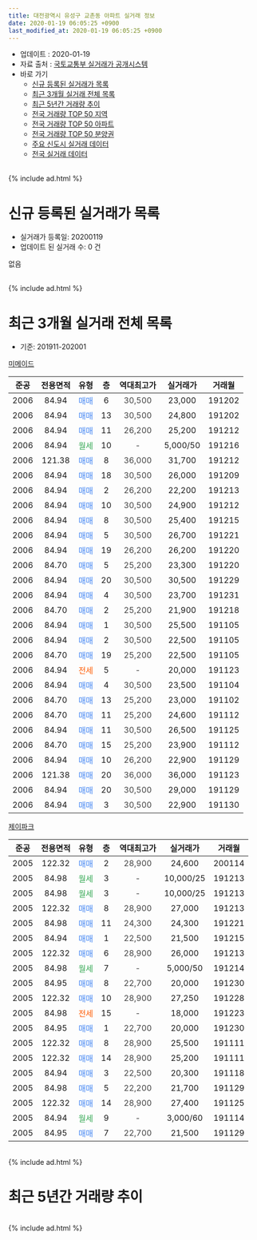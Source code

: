 ```yaml
---
title: 대전광역시 유성구 교촌동 아파트 실거래 정보
date: 2020-01-19 06:05:25 +0900
last_modified_at: 2020-01-19 06:05:25 +0900
---
```


* 업데이트 : 2020-01-19
* 자료 출처 : [국토교통부 실거래가 공개시스템](http://rt.molit.go.kr)
* 바로 가기
    * [신규 등록된 실거래가 목록](#신규-등록된-실거래가-목록)
    * [최근 3개월 실거래 전체 목록](#최근-3개월-실거래-전체-목록)
    * [최근 5년간 거래량 추이](#최근-5년간-거래량-추이)
    * [전국 거래량 TOP 50 지역](https://apt-info.github.io/apt-trade-info/최근-3개월-전국에서-가장-거래가-많이-발생한-지역)
    * [전국 거래량 TOP 50 아파트](https://apt-info.github.io/apt-trade-info/최근-3개월-전국에서-가장-거래가-많이-발생한-아파트)
    * [전국 거래량 TOP 50 분양권](https://apt-info.github.io/apt-trade-info/최근-3개월-전국에서-가장-거래가-많이-발생한-분양권)
    * [주요 신도시 실거래 데이터](https://apt-info.github.io/apt-trade-info/주요-신도시)
    * [전국 실거래 데이터](https://apt-info.github.io/apt-trade-info/전국)
<br>
{% include ad.html %}
<br>

# 신규 등록된 실거래가 목록
* 실거래가 등록일: 20200119
* 업데이트 된 실거래 수: 0 건

없음

<br>
{% include ad.html %}
<br>

# 최근 3개월 실거래 전체 목록
* 기준: 201911-202001


[미메이드](https://search.naver.com/search.naver?query=%EB%8C%80%EC%A0%84%EA%B4%91%EC%97%AD%EC%8B%9C+%EC%9C%A0%EC%84%B1%EA%B5%AC+%EA%B5%90%EC%B4%8C%EB%8F%99+%EB%AF%B8%EB%A9%94%EC%9D%B4%EB%93%9C)

|준공|전용면적|유형|층|역대최고가|실거래가|거래월|
|:---:|:---:|:---:|:---:|:---:|:---:|:---:|
|2006|84.94|<span style="color:#4285f3">매매</span>|6|<span style="color:#444444">30,500</span>|23,000|191202|
|2006|84.94|<span style="color:#4285f3">매매</span>|13|<span style="color:#444444">30,500</span>|24,800|191202|
|2006|84.94|<span style="color:#4285f3">매매</span>|11|<span style="color:#444444">26,200</span>|25,200|191212|
|2006|84.94|<span style="color:#34a853">월세</span>|10|<span style="color:#444444">-</span>|5,000/50|191216|
|2006|121.38|<span style="color:#4285f3">매매</span>|8|<span style="color:#444444">36,000</span>|31,700|191212|
|2006|84.94|<span style="color:#4285f3">매매</span>|18|<span style="color:#444444">30,500</span>|26,000|191209|
|2006|84.94|<span style="color:#4285f3">매매</span>|2|<span style="color:#444444">26,200</span>|22,200|191213|
|2006|84.94|<span style="color:#4285f3">매매</span>|10|<span style="color:#444444">30,500</span>|24,900|191212|
|2006|84.94|<span style="color:#4285f3">매매</span>|8|<span style="color:#444444">30,500</span>|25,400|191215|
|2006|84.94|<span style="color:#4285f3">매매</span>|5|<span style="color:#444444">30,500</span>|26,700|191221|
|2006|84.94|<span style="color:#4285f3">매매</span>|19|<span style="color:#444444">26,200</span>|26,200|191220|
|2006|84.70|<span style="color:#4285f3">매매</span>|5|<span style="color:#444444">25,200</span>|23,300|191220|
|2006|84.94|<span style="color:#4285f3">매매</span>|20|<span style="color:#444444">30,500</span>|30,500|191229|
|2006|84.94|<span style="color:#4285f3">매매</span>|4|<span style="color:#444444">30,500</span>|23,700|191231|
|2006|84.70|<span style="color:#4285f3">매매</span>|2|<span style="color:#444444">25,200</span>|21,900|191218|
|2006|84.94|<span style="color:#4285f3">매매</span>|1|<span style="color:#444444">30,500</span>|25,500|191105|
|2006|84.94|<span style="color:#4285f3">매매</span>|2|<span style="color:#444444">30,500</span>|22,500|191105|
|2006|84.70|<span style="color:#4285f3">매매</span>|19|<span style="color:#444444">25,200</span>|22,500|191105|
|2006|84.94|<span style="color:#ff5a00">전세</span>|5|<span style="color:#444444">-</span>|20,000|191123|
|2006|84.94|<span style="color:#4285f3">매매</span>|4|<span style="color:#444444">30,500</span>|23,500|191104|
|2006|84.70|<span style="color:#4285f3">매매</span>|13|<span style="color:#444444">25,200</span>|23,000|191102|
|2006|84.70|<span style="color:#4285f3">매매</span>|11|<span style="color:#444444">25,200</span>|24,600|191112|
|2006|84.94|<span style="color:#4285f3">매매</span>|11|<span style="color:#444444">30,500</span>|26,500|191125|
|2006|84.70|<span style="color:#4285f3">매매</span>|15|<span style="color:#444444">25,200</span>|23,900|191112|
|2006|84.94|<span style="color:#4285f3">매매</span>|10|<span style="color:#444444">26,200</span>|22,900|191129|
|2006|121.38|<span style="color:#4285f3">매매</span>|20|<span style="color:#444444">36,000</span>|36,000|191123|
|2006|84.94|<span style="color:#4285f3">매매</span>|20|<span style="color:#444444">30,500</span>|29,000|191129|
|2006|84.94|<span style="color:#4285f3">매매</span>|3|<span style="color:#444444">30,500</span>|22,900|191130|

[제이파크](https://search.naver.com/search.naver?query=%EB%8C%80%EC%A0%84%EA%B4%91%EC%97%AD%EC%8B%9C+%EC%9C%A0%EC%84%B1%EA%B5%AC+%EA%B5%90%EC%B4%8C%EB%8F%99+%EC%A0%9C%EC%9D%B4%ED%8C%8C%ED%81%AC)

|준공|전용면적|유형|층|역대최고가|실거래가|거래월|
|:---:|:---:|:---:|:---:|:---:|:---:|:---:|
|2005|122.32|<span style="color:#4285f3">매매</span>|2|<span style="color:#444444">28,900</span>|24,600|200114|
|2005|84.98|<span style="color:#34a853">월세</span>|3|<span style="color:#444444">-</span>|10,000/25|191213|
|2005|84.98|<span style="color:#34a853">월세</span>|3|<span style="color:#444444">-</span>|10,000/25|191213|
|2005|122.32|<span style="color:#4285f3">매매</span>|8|<span style="color:#444444">28,900</span>|27,000|191213|
|2005|84.98|<span style="color:#4285f3">매매</span>|11|<span style="color:#444444">24,300</span>|24,300|191221|
|2005|84.94|<span style="color:#4285f3">매매</span>|1|<span style="color:#444444">22,500</span>|21,500|191215|
|2005|122.32|<span style="color:#4285f3">매매</span>|6|<span style="color:#444444">28,900</span>|26,000|191213|
|2005|84.98|<span style="color:#34a853">월세</span>|7|<span style="color:#444444">-</span>|5,000/50|191214|
|2005|84.95|<span style="color:#4285f3">매매</span>|8|<span style="color:#444444">22,700</span>|20,000|191230|
|2005|122.32|<span style="color:#4285f3">매매</span>|10|<span style="color:#444444">28,900</span>|27,250|191228|
|2005|84.98|<span style="color:#ff5a00">전세</span>|15|<span style="color:#444444">-</span>|18,000|191223|
|2005|84.95|<span style="color:#4285f3">매매</span>|1|<span style="color:#444444">22,700</span>|20,000|191230|
|2005|122.32|<span style="color:#4285f3">매매</span>|8|<span style="color:#444444">28,900</span>|25,500|191111|
|2005|122.32|<span style="color:#4285f3">매매</span>|14|<span style="color:#444444">28,900</span>|25,200|191111|
|2005|84.94|<span style="color:#4285f3">매매</span>|3|<span style="color:#444444">22,500</span>|20,300|191118|
|2005|84.98|<span style="color:#4285f3">매매</span>|5|<span style="color:#444444">22,200</span>|21,700|191129|
|2005|122.32|<span style="color:#4285f3">매매</span>|14|<span style="color:#444444">28,900</span>|27,400|191125|
|2005|84.94|<span style="color:#34a853">월세</span>|9|<span style="color:#444444">-</span>|3,000/60|191114|
|2005|84.95|<span style="color:#4285f3">매매</span>|7|<span style="color:#444444">22,700</span>|21,500|191129|


<br>
{% include ad.html %}
<br>

# 최근 5년간 거래량 추이


<div style="width:100%;">
    <canvas id="deal_progress" height="200"></canvas>
</div>

<script>
new Chart(document.getElementById("deal_progress"), {
    type: 'line',
    data: {
        labels: ['201501','201502','201503','201504','201505','201506','201507','201508','201509','201510','201511','201512','201601','201602','201603','201604','201605','201606','201607','201608','201609','201610','201611','201612','201701','201702','201703','201704','201705','201706','201707','201708','201709','201710','201711','201712','201801','201802','201803','201804','201805','201806','201807','201808','201809','201810','201811','201812','201901','201902','201903','201904','201905','201906','201907','201908','201909','201910','201911','201912','202001'],
        datasets: [{
            label: '매매',
            pointRadius: 1,
            data: [3, 4, 7, 2, 6, 5, 6, 4, 5, 11, 5, 6, 7, 3, 5, 6, 6, 3, 7, 11, 5, 7, 8, 3, 4, 6, 8, 1, 7, 8, 6, 4, 10, 6, 6, 3, 4, 8, 4, 11, 3, 5, 6, 5, 12, 10, 4, 9, 6, 10, 10, 5, 3, 3, 13, 6, 13, 14, 18, 21, 1],
            borderColor: "rgba(255, 201, 14, 1)",
            backgroundColor: "rgba(255, 201, 14, 0.5)",
            fill: false,
            lineTension: 0
        },{
            label: '전월세',
            pointRadius: 1,
            data: [8, 5, 7, 7, 7, 10, 6, 11, 3, 3, 3, 8, 14, 7, 7, 6, 5, 8, 4, 7, 1, 4, 4, 9, 2, 5, 7, 6, 6, 3, 3, 1, 1, 5, 9, 7, 7, 2, 5, 11, 3, 3, 3, 4, 4, 4, 4, 2, 5, 4, 4, 5, 4, 3, 5, 4, 2, 5, 2, 5, 0],
            borderColor: "rgba(0, 141, 185, 1)",
            backgroundColor: "rgba(0, 141, 185, 0.5)",
            fill: false,
            lineTension: 0
        }
        ]
    },
    options: {
        responsive: true,
        title: {
            display: false
        },
        tooltips: {
            mode: 'index',
            intersect: false
        },
        hover: {
            mode: 'nearest',
            intersect: true
        },
        scales: {
            xAxes: [{
                display: true,
                scaleLabel: {
                    display: true,
                    labelString: '년/월'
                }
            }],
            yAxes: [{
                display: true,
                ticks: {
                    suggestedMin: 0,
                },
                scaleLabel: {
                    display: true,
                    labelString: '실거래 수'
                }
            }]
        }
    }
});

</script>


<br>
{% include ad.html %}
<br>

